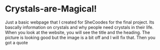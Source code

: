 # Crystals-are-Magical!
Just a basic webpage that I created for SheCoodes for the final project. Its bascally information on crystals and why people need crystals in their life. When you look at the website, you will see the title and the heading. The picture is looking good but the image is a bit off and I will fix that. Then you got a quote 
